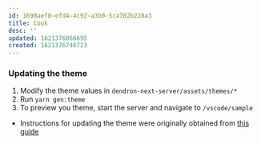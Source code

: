 ```yaml
---
id: 1698aef0-efd4-4c92-a3b0-5ca702b228a3
title: Cook
desc: ''
updated: 1621376866695
created: 1621376746723
---
```



### Updating the theme

1. Modify the theme values in `dendron-next-server/assets/themes/*`
1. Run `yarn gen:theme`
1. To preview you theme, start the server and navigate to `/vscode/sample` 

- Instructions for updating the theme were originally obtained from [this guide](https://dev.to/joserfelix/dynamic-theme-switching-in-ant-design-how-to-change-between-light-and-dark-themes-5b8p)